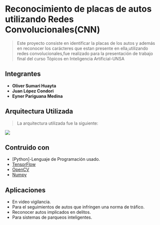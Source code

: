 # Reconocimiento de placas de autos utilizando Redes Convolucionales(CNN)
> Este proyecto consiste en identificar la placas de los autos y además en reconocer los carácteres que estan presente en ella,utilizando 
redes convolucionales,fue realizado para la presentación de trabajo final del curso Tópicos en Inteligencia Artificial-UNSA



## Integrantes
* **Oliver Sumari Huayta**
* **Juan López Condori**
* **Eyner Pariguana Medina**


   
## Arquitectura Utilizada
> La arquitectura utilizada fue la siguiente:

![](https://matthewearl.github.io/assets/cnn-anpr/topology.svg)

## Contruido con
* [Python]-Lenguaje de Programación usado.
* [TensorFlow](https://www.tensorflow.org/) 
* [OpenCV](http://opencv.org/) 
* [Numpy](http://www.numpy.org/) 


## Aplicaciones 

  * En video vigilancia.
  * Para el seguimientos de autos que infringen una norma de tráfico.
  * Reconocer autos implicados en delitos.
  * Para sistemas de parqueos inteligentes.
